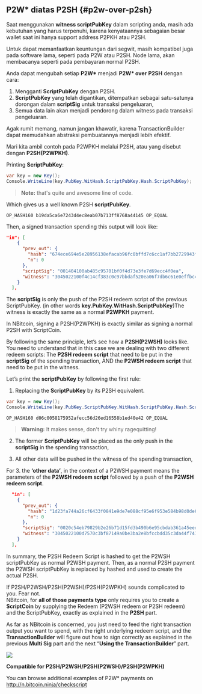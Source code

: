 ## P2W\* diatas P2SH {#p2w-over-p2sh}

Saat menggunakan **witness scriptPubKey** dalam scripting anda, masih ada kebutuhan yang harus terpenuhi, karena kenyataannya sebagaian besar wallet saat ini hanya support address P2PKH atau P2SH.

Untuk dapat memanfaatkan keuntungan dari segwit, masih kompatibel juga pada software lama, seperti pada P2W atau P2SH. Node lama, akan membacanya seperti pada pembayaran normal P2SH. 

Anda dapat mengubah setiap **P2W\*** menjadi **P2W\* over** **P2SH** dengan cara:

1. Mengganti **ScriptPubKey** dengan P2SH.
2. **ScriptPubKey** yang telah digantikan, ditempatkan sebagai satu-satunya dorongan dalam **scriptSig** untuk transaksi pengeluaran,
3. Semua data lain akan menjadi pendorong dalam witness pada transaksi pengeluaran.

Agak rumit memang, namun jangan khawatir, karena TransactionBuilder dapat memudahkan abstraksi pembuatannya menjadi lebih efektif. 

Mari kita ambil contoh pada P2WPKH melalui P2SH, atau yang disebut dengan **P2SH\(P2WPKH\)**.

Printing **ScriptPubKey**:

```cs
var key = new Key();
Console.WriteLine(key.PubKey.WitHash.ScriptPubKey.Hash.ScriptPubKey);
```

> **Note:** that's quite and awesome line of code.

Which gives us a well known P2SH **scriptPubKey**.

```
OP_HASH160 b19da5ca6e7243d4ec8eab07b713ff8768a44145 OP_EQUAL
```

Then, a signed transaction spending this output will look like:

```json
"in": [
    {
      "prev_out": {
        "hash": "674ece694e5e28956138efacab96fc0bffd7c6cc1af7bb2729943fedf8f0b8b9",
        "n": 0
      },
      "scriptSig": "001404100ab485c95701bf0f4d73e3fe7d69ecc4f0ea",
      "witness": "3045022100f4c14cf383c0c97bbdaf520ea06f7db6c61e0effbc4bd3dfea036a90272f6cce022055b0fc058759a7961e718d48a3dc4dd5580fffc310557925a0865dbe467a835901 0205b956a5afe8f34a01337f0949f5733b5e376caaea57c9624e40e739a0b1d16c"
    }
  ],
```

The **scriptSig** is only the push of the P2SH redeem script of the previous ScriptPubKey. \(in other words **key.PubKey.WitHash.ScriptPubKey**\)The witness is exactly the same as a normal **P2WPKH** payment.

In NBitcoin, signing a P2SH\(P2WPKH\) is exactly similar as signing a normal P2SH with ScriptCoin.

By following the same principle, let’s see how a **P2SH\(P2WSH\)** looks like. You need to understand that in this case we are dealing with two different redeem scripts: The **P2SH redeem script** that need to be put in the **scriptSig** of the spending transaction, AND the **P2WSH redeem script** that need to be put in the witness.

Let’s print the **scriptPubKey** by following the first rule:

1. Replacing the **ScriptPubKey** by its P2SH equivalent.

  ```cs
  var key = new Key();
  Console.WriteLine(key.PubKey.ScriptPubKey.WitHash.ScriptPubKey.Hash.ScriptPubKey);
  ```

  ```
  OP_HASH160 d06c0058175952afecc56d26ed16558b1ed40e42 OP_EQUAL
  ```

  > **Warning:** It makes sense, don't try whiny ragequitting!

2. The former **ScriptPubKey** will be placed as the only push in the **scriptSig** in the spending transaction,

3. All other data will be pushed in the witness of the spending transaction,


For 3. the **‘other data’**, in the context of a P2WSH payment means the parameters of the **P2WSH redeem script** followed by a push of the **P2WSH redeem script**.

```json
  "in": [
    {
      "prev_out": {
        "hash": "1d23fa744a26cf6433f0841e9de7e088cf95e6f953e584b98d0de6ef4216765f",
        "n": 0
      },
      "scriptSig": "0020c54eb79829b2e26b71d15fd3b490b6e95cbdab361a45eed2cdfe642497480a6c",
      "witness": "3045022100d7570c3bf87149a0be3ba2e8bfccbdd35c3da44f741695e9962014795fabc4fc02203183cfa55a85728520b0f1ac59ac3ffa1a8526634fe619f99fac0f76016f366e01 2103146e87d7fcc81f3e044f97c6b262c01826f40a9ab9acae0f689983a5890a1f4dac"
    }
  ],

```

In summary, the P2SH Redeem Script is hashed to get the P2WSH scriptPubKey as normal P2WSH payment. Then, as a normal P2SH payment the P2WSH scriptPubKey is replaced by hashed and used to create the actual P2SH.

If P2SH\/P2WSH\/P2SH\(P2WSH\)\/P2SH\(P2WPKH\) sounds complicated to you. Fear not.  
NBitcoin, for **all of those payments type** only requires you to create a **ScriptCoin** by supplying the Redeem \(P2WSH redeem or P2SH redeem\) and the ScriptPubKey, exactly as explained in the **P2SH** part.

As far as NBitcoin is concerned, you just need to feed the right transaction output you want to spend, with the right underlying redeem script, and the **TransactionBuilder** will figure out how to sign correctly as explained in the previous **Multi Sig** part and the next “**Using the TransactionBuilder**” part.

![](../assets/ScriptCoin.png)

**Compatible for P2SH\/P2WSH\/P2SH\(P2WSH\)\/P2SH\(P2WPKH\)**

You can browse additional examples of P2W\* payments on [http:\/\/n.bitcoin.ninja\/checkscript](http://n.bitcoin.ninja/checkscript)

